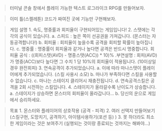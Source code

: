 > 터미널 콘솔 창에서 플레이 가능한 텍스트 로그라이크 RPG를 만들어보자.

> 이미 틀(스켈레톤) 코드가 짜여진 곳에 기능만 구현해보자.

> 게임 설명 
        1. 속도, 명중률과 회피율이 구현되어있는 게임입니다!
        2. 스탯에는 각각의 공식이 있습니다.
                a. 스피드 : 높은 쪽이 선공권을 가져갑니다. (몬스터는 자동공격합니다!)
                b. 회피율 : 회피율이 높을수록 공격을 회피할 확률이 높아집니다.
                c. 명중률 : 명중률이 회피율과 같거나 높다면 공격은 반드시 명중합니다.
                        회피율 공식 : ((회피스탯(AVD) - 명중스탯(ACC)) * 10)%
                                .부연설명 : 회피(AVD)가 명중(ACC)보다 높다면 그 수치 1 당 10%의 회피율이 적용됩니다. (10이상일 경우 완전회피)
        3. 연속공격이 추가되었습니다.
                a. 이에 따라 마나스탯이 플레이어에게 추가되었습니다. (스킬 사용시 소모)
                b. 마나가 부족하다면 스킬을 사용할 수 없습니다.
                c. 마나는 스테이지 클리어시 재충전됩니다.
                d. 연속공격스킬은 공격을 2회 시전하는 스킬입니다.
        4. 스테이지가 올라갈수록 난이도가 상승합니다.
                a. 스테이지가 상승하면 몬스터의 회피율이 올라갑니다...
                b. 당신의 운으로 게임에서 승리하세요.
                
> 목표     1. 몬스터와 플레이어의 상호작용 (공격 - 피격)
        2. 여러 선택지 만들어보기 (스킬구현, 도망치기, 공격하기, 아이템사용하기(포션 등) )
        3. 못 하더라도 최소한 게임이라는 것은 보여주기 (실행되는 것이랑 종료되는 것까지는 해봐야...)
